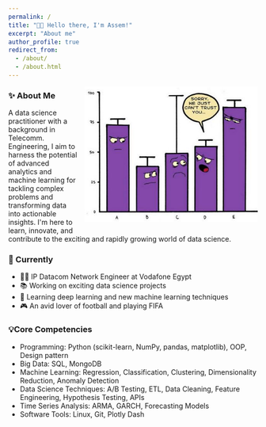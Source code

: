 ```yaml
---
permalink: /
title: "👋🏼 Hello there, I'm Assem!"
excerpt: "About me"
author_profile: true
redirect_from: 
  - /about/
  - /about.html
---
```


<div style="float: right; margin: 0px 0px 10px 10px;">
  <img src="/images/pot_img.jpg" alt="Illustration of combining vision and language modalities" width="350px">
</div>

### ✨ About Me
A data science practitioner with a background in Telecomm. Engineering, I aim to harness the potential of advanced analytics and machine learning for tackling complex problems and transforming data into actionable insights. I'm here to learn, innovate, and contribute to the exciting and rapidly growing world of data science.

### 📌 Currently
- 👨‍💻 IP Datacom Network Engineer at Vodafone Egypt
- 📚 Working on exciting data science projects
- 🤖 Learning deep learning and new machine learning techniques
- 🎮 An avid lover of football and playing FIFA


### 💡Core Competencies
- Programming: Python (scikit-learn, NumPy, pandas, matplotlib), OOP, Design pattern 
- Big Data: SQL, MongoDB
- Machine Learning: Regression, Classification, Clustering, Dimensionality Reduction, Anomaly Detection
- Data Science Techniques: A/B Testing, ETL, Data Cleaning, Feature Engineering, Hypothesis Testing, APIs
- Time Series Analysis: ARMA, GARCH, Forecasting Models
- Software Tools: Linux, Git, Plotly Dash
